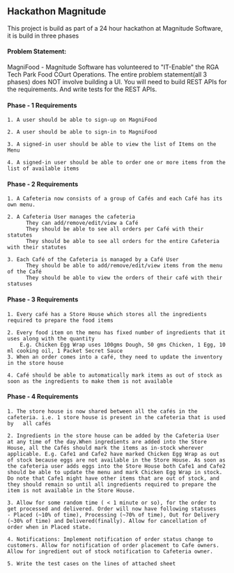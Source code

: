 ## Hackathon Magnitude
This project is build as part of a 24 hour hackathon at Magnitude Software, it is build in three phases

#### Problem Statement:
MagniFood - Magnitude Software has volunteered to "IT-Enable" the RGA Tech Park Food COurt Operations.
The entire problem statement(all 3 phases) does NOT involve building a UI. You will need to build REST APIs for the requirements. And write tests for the REST APIs.

#### Phase - 1 Requirements
```
1. A user should be able to sign-up on MagniFood

2. A user should be able to sign-in to MagniFood

3. A signed-in user should be able to view the list of Items on the Menu

4. A signed-in user should be able to order one or more items from the list of available items
```
#### Phase - 2 Requirements
```
1. A Cafeteria now consists of a group of Cafés and each Café has its own menu.

2. A Cafeteria User manages the cafeteria
      They can add/remove/edit/view a Café
      They should be able to see all orders per Café with their statutes
      They should be able to see all orders for the entire Cafeteria with their statutes

3. Each Café of the Cafeteria is managed by a Café User
      They should be able to add/remove/edit/view items from the menu of the Café
      They should be able to view the orders of their café with their statuses
```
#### Phase - 3 Requirements
```
1. Every café has a Store House which stores all the ingredients required to prepare the food items

2. Every food item on the menu has fixed number of ingredients that it uses along with the quantity
    E.g. Chicken Egg Wrap uses 100gms Dough, 50 gms Chicken, 1 Egg, 10 ml cooking oil, 1 Packet Secret Sauce
3. When an order comes into a café, they need to update the inventory in the store house

4. Café should be able to automatically mark items as out of stock as soon as the ingredients to make them is not available
```

#### Phase - 4 Requirements
```
1. The store house is now shared between all the cafés in the cafeteria. i.e. 1 store house is present in the cafeteria that is used by   all cafés

2. Ingredients in the store house can be added by the Cafeteria User at any time of the day.When ingredients are added into the Store House, all the Cafés should mark the items as in-stock wherever applicable. E.g. Cafe1 and Cafe2 have marked Chicken Egg Wrap as out of stock because eggs are not available in the Store House. As soon as the cafeteria user adds eggs into the Store House both Cafe1 and Cafe2 should be able to update the menu and mark Chicken Egg Wrap in stock. Do note that Cafe1 might have other items that are out of stock, and they should remain so until all ingredients required to prepare the item is not available in the Store House.

3. Allow for some random time ( < 1 minute or so), for the order to get processed and delivered. Order will now have following statuses    - Placed (~10% of time), Processing (~70% of time), Out for Delivery (~30% of time) and Delivered(finally). Allow for cancellation of    order when in Placed state.

4. Notifications: Implement notification of order status change to customers. Allow for notification of order placement to Cafe owners.    Allow for ingredient out of stock notification to Cafeteria owner.

5. Write the test cases on the lines of attached sheet
```
